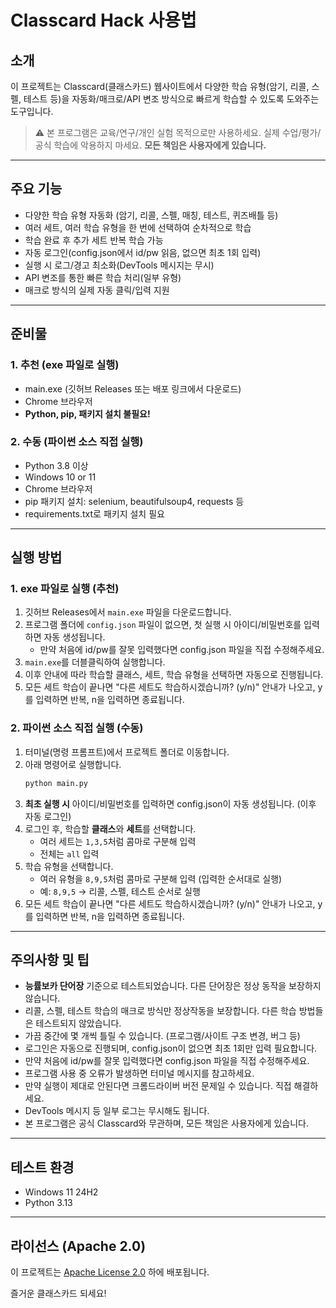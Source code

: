 # Classcard Hack 사용법

## 소개
이 프로젝트는 Classcard(클래스카드) 웹사이트에서 다양한 학습 유형(암기, 리콜, 스펠, 테스트 등)을 자동화/매크로/API 변조 방식으로 빠르게 학습할 수 있도록 도와주는 도구입니다.

> ⚠️ 본 프로그램은 교육/연구/개인 실험 목적으로만 사용하세요. 실제 수업/평가/공식 학습에 악용하지 마세요. **모든 책임은 사용자에게 있습니다.**

---

## 주요 기능
- 다양한 학습 유형 자동화 (암기, 리콜, 스펠, 매칭, 테스트, 퀴즈배틀 등)
- 여러 세트, 여러 학습 유형을 한 번에 선택하여 순차적으로 학습
- 학습 완료 후 추가 세트 반복 학습 가능
- 자동 로그인(config.json에서 id/pw 읽음, 없으면 최초 1회 입력)
- 실행 시 로그/경고 최소화(DevTools 메시지는 무시)
- API 변조를 통한 빠른 학습 처리(일부 유형)
- 매크로 방식의 실제 자동 클릭/입력 지원

---

## 준비물

### 1. 추천 (exe 파일로 실행)
- main.exe (깃허브 Releases 또는 배포 링크에서 다운로드)
- Chrome 브라우저
- **Python, pip, 패키지 설치 불필요!**

### 2. 수동 (파이썬 소스 직접 실행)
- Python 3.8 이상
- Windows 10 or 11
- Chrome 브라우저
- pip 패키지 설치: selenium, beautifulsoup4, requests 등
- requirements.txt로 패키지 설치 필요

---

## 실행 방법

### 1. exe 파일로 실행 (추천)
1. 깃허브 Releases에서 `main.exe` 파일을 다운로드합니다.
2. 프로그램 폴더에 `config.json` 파일이 없으면, 첫 실행 시 아이디/비밀번호를 입력하면 자동 생성됩니다.
   - 만약 처음에 id/pw를 잘못 입력했다면 config.json 파일을 직접 수정해주세요.
3. `main.exe`를 더블클릭하여 실행합니다.
4. 이후 안내에 따라 학습할 클래스, 세트, 학습 유형을 선택하면 자동으로 진행됩니다.
5. 모든 세트 학습이 끝나면 "다른 세트도 학습하시겠습니까? (y/n)" 안내가 나오고, y를 입력하면 반복, n을 입력하면 종료됩니다.

### 2. 파이썬 소스 직접 실행 (수동)
1. 터미널(명령 프롬프트)에서 프로젝트 폴더로 이동합니다.
2. 아래 명령어로 실행합니다.
   ```bash
   python main.py
   ```
3. **최초 실행 시** 아이디/비밀번호를 입력하면 config.json이 자동 생성됩니다. (이후 자동 로그인)
4. 로그인 후, 학습할 **클래스**와 **세트**를 선택합니다.
   - 여러 세트는 `1,3,5`처럼 콤마로 구분해 입력
   - 전체는 `all` 입력
5. 학습 유형을 선택합니다.
   - 여러 유형을 `8,9,5`처럼 콤마로 구분해 입력 (입력한 순서대로 실행)
   - 예: `8,9,5` → 리콜, 스펠, 테스트 순서로 실행
6. 모든 세트 학습이 끝나면 "다른 세트도 학습하시겠습니까? (y/n)" 안내가 나오고, y를 입력하면 반복, n을 입력하면 종료됩니다.

---

## 주의사항 및 팁
- **능률보카 단어장** 기준으로 테스트되었습니다. 다른 단어장은 정상 동작을 보장하지 않습니다.
- 리콜, 스펠, 테스트 학습의 매크로 방식만 정상작동을 보장합니다. 다른 학습 방법들은 테스트되지 않았습니다.
- 가끔 중간에 몇 개씩 틀릴 수 있습니다. (프로그램/사이트 구조 변경, 버그 등)
- 로그인은 자동으로 진행되며, config.json이 없으면 최초 1회만 입력 필요합니다.
- 만약 처음에 id/pw를 잘못 입력했다면 config.json 파일을 직접 수정해주세요.
- 프로그램 사용 중 오류가 발생하면 터미널 메시지를 참고하세요.
- 만약 실행이 제대로 안된다면 크롬드라이버 버전 문제일 수 있습니다. 직접 해결하세요.
- DevTools 메시지 등 일부 로그는 무시해도 됩니다.
- 본 프로그램은 공식 Classcard와 무관하며, 모든 책임은 사용자에게 있습니다.

---

## 테스트 환경
- Windows 11 24H2
- Python 3.13

---

## 라이선스 (Apache 2.0)
이 프로젝트는 [Apache License 2.0](https://www.apache.org/licenses/LICENSE-2.0) 하에 배포됩니다.

즐거운 클래스카드 되세요!
